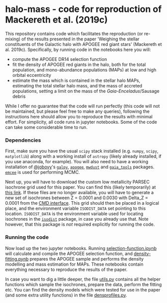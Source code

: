 # halo-mass - code for reproduction of Mackereth et al. (2019c)

This repository contains code which facilitates the reproduction (or re-mixing) of the results presented in the paper 'Weighing the stellar constituents of the Galactic halo with APOGEE red giant stars' (Mackereth et al. 2019c). Specifically, by running code in the notebooks here you will: 
* compute the APOGEE DR14 selection function 
* fit the density of APOGEE red giants in the halo, both for the total population, and mono-abundance populations (MAPs) at low and high orbital eccentricity
* estimate the mass which is contained in the stellar halo MAPs, estimating the total stellar halo mass, and the mass of accreted populations, setting a limit on the mass of the *Gaia-Enceladus*/Sausage debris

While I offer no guarantee that the code will run perfectly (this code will not be maintained, but please feel free to make  any queries), following the instructions here should allow you to reproduce the results with minimal effort. For simplicity, all code runs in jupyter notebooks. Some of the code can take some considerable time to run.

### Dependencies

First, make sure you have the usual `scipy` stack installed (e.g. `numpy`, `scipy`, `matplotlib`) along with a working install of `astropy` (likely already installed, if you use anaconda, for example). You will also need to have a working installation of [@jobovy](https://github.com/jobovy)'s [`galpy`](https://github.com/jobovy/galpy), [`apogee`](https://github.com/jobovy/apogee), [`mwdust`](https://github.com/jobovy/mwdust) and [`gaia_tools`](https://github.com/jobovy/gaia_tools) packages. [`emcee`](https://emcee.readthedocs.io/en/stable/) is used for performing MCMC.

Next up, you will have to download the custom low metallicity PARSEC isochrone grid used for this paper. You can find this (likely temporarily) at [this link](https://www.dropbox.com/sh/qm6xs1zumstcf4x/AACv0wrG4RqxrMj26V0m9Hf1a?dl=0). If these files are no longer available, you will have to generate a new set of isochrones between Z = 0.0001 and 0.0030 with Delta_Z = 0.0001 from the [CMD interface](http://stev.oapd.inaf.it/cgi-bin/cmd). This grid should then be placed in a logical place, and the environment variable `ISODIST_DATA` set pointing to this location. `ISODIST_DATA` is the environment variable used for locating isochrones in the [`isodist`](https://github.com/jobovy/isodist) package, in case you already use that. Note however, that this package is *not* required explicitly for running the code.

### Running the code

Now load up the two jupyter notebooks. Running [selection-function.ipynb](https://github.com/jmackereth/halo-mass/blob/master/py/selection-function.ipynb) will calculate and compile the APOGEE selection function, and [density-fitting.pynb](https://github.com/jmackereth/halo-mass/blob/master/py/density-fitting.ipynb) prepares the APOGEE sample and performs the density modelling and mass estimation for MAPs. These notebooks contain everything necessary to reproduce the results of the paper.

In case you want to dig a little deeper, the file [utils.py](https://github.com/jmackereth/halo-mass/blob/master/py/utils.py) contains all the helper functions which sample the isochrones, prepare the data, perform the fitting etc. You can find the density models which were tested for use in the paper (and some extra utility functions) in the file [densprofiles.py](https://github.com/jmackereth/halo-mass/blob/master/py/densprofiles.py).












